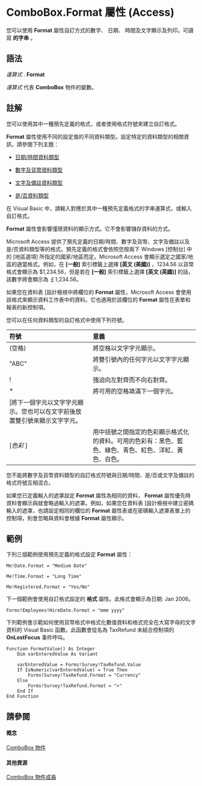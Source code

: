 
# ComboBox.Format 屬性 (Access)

您可以使用 **Format** 屬性自訂方式的數字、 日期、 時間及文字顯示及列印。可讀寫 **的字串** 。
 


## 語法

*運算式* . **Format**
 

 
*運算式* 代表 **ComboBox** 物件的變數。
 

 

## 註解

您可以使用其中一種預先定義的格式，或者使用格式符號來建立自訂格式。
 

 
 **Format** 屬性使用不同的設定值的不同資料類型。設定特定的資料類型的相關資訊，請參閱下列主題：
 

 

- [日期/時間資料類型](http://msdn.microsoft.com/library/d043c816-aefe-4881-90bd-59dcbb3b28da%28Office.15%29.aspx)
    
 
- [數字及貨幣資料類型](http://msdn.microsoft.com/library/f48fbfad-c249-4011-9b3e-bbd6628ac1f7%28Office.15%29.aspx)
    
 
- [文字及備註資料類型](http://msdn.microsoft.com/library/9d3c4e62-9328-28f2-da73-93c6277e11e3%28Office.15%29.aspx)
    
 
- [是/否資料類型](http://msdn.microsoft.com/library/51b9af9b-8c43-8f3a-cf93-fc0f3a7eb0a5%28Office.15%29.aspx)
    
 
在 Visual Basic 中，請輸入對應於其中一種預先定義格式的字串運算式，或輸入自訂格式。
 

 
 **Format** 屬性會影響僅限資料的顯示方式。它不會影響儲存資料的方式。
 

 
Microsoft Access 提供了預先定義的日期/時間、數字及貨幣、文字及備註以及是/否資料類型等的格式。預先定義的格式會依照您按兩下 Windows [控制台] 中的 [地區選項] 所指定的國家/地區而定。Microsoft Access 會顯示選定之國家/地區的適當格式。例如，在  **[一般]** 索引標籤上選擇 **[英文 (美國)]** ，1234.56 以貨幣格式會顯示為 $1,234.56，但是若在 **[一般]** 索引標籤上選擇 **[英文 (英國)]** 的話，該數字將會顯示為 ￡1,234.56。
 

 
如果您在資料表 [設計檢視中將欄位的 **Format** 屬性，Microsoft Access 會使用該格式來顯示資料工作表中的資料。它也適用於該欄位的 **Format** 屬性在表單和報表的新控制項。
 

 
您可以在任何資料類型的自訂格式中使用下列符號。
 

 


|**符號**|**意義**|
|:-----|:-----|
|(空格)|將空格以文字字元顯示。|
|"ABC"|將雙引號內的任何字元以文字字元顯示。|
|!|強迫向左對齊而不向右對齊。|
|*|將可用的空格填滿下一個字元。|
|\|將下一個字元以文字字元顯示。您也可以在文字前後放置雙引號來顯示文字字元。|
|[*色彩* ]|用中括號之間指定的色彩顯示格式化的資料。可用的色彩有：黑色、藍色、綠色、青色、紅色、洋紅、黃色、白色。|
您不能將數字及貨幣資料類型的自訂格式符號與日期/時間、是/否或文字及備註的格式符號互相混合。
 

 
如果您已定義輸入的遮罩設定 **Format** 屬性為相同的資料， **Format** 屬性優先時資料會顯示與就會略過輸入的遮罩。例如，如果您在資料表 [設計檢視中建立密碼輸入的遮罩，也請設定相同的欄位的 **Format** 屬性表或在密碼輸入遮罩表單上的控制項，則會忽略與資料會根據 **Format** 屬性顯示。
 

 

## 範例

下列三個範例使用預先定義的格式設定 **Format** 屬性：
 

 

```
Me!Date.Format = "Medium Date" 
 
Me!Time.Format = "Long Time" 
 
Me!Registered.Format = "Yes/No"
```

下一個範例會使用自訂格式設定的 **格式** 屬性。此格式會顯示為日期: Jan 2006。
 

 



```
Forms!Employees!HireDate.Format = "mmm yyyy"
```

下列範例會示範如何使用貨幣格式中格式化數值資料和格式完全在大寫字母的文字資料的 Visual Basic 函數。此函數會從名為 TaxRefund 未結合控制項的 **OnLostFocus** 事件呼叫。
 

 



```
Function FormatValue() As Integer 
    Dim varEnteredValue As Variant 
 
    varEnteredValue = Forms!Survey!TaxRefund.Value 
    If IsNumeric(varEnteredValue) = True Then 
        Forms!Survey!TaxRefund.Format = "Currency" 
    Else 
        Forms!Survey!TaxRefund.Format = ">" 
    End If 
End Function
```


## 請參閱


#### 概念


 
[ComboBox 物件](1cf508d5-023e-eb38-3991-71e82b2a4e7e.md)
#### 其他資源


 
[ComboBox 物件成員](d0d83ca3-3698-295e-5335-7d0816557d6b.md)